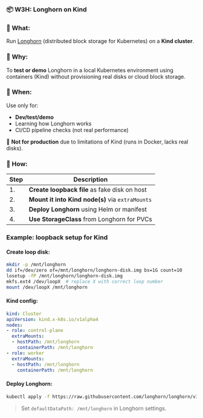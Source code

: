 ### 📦 W3H: **Longhorn on Kind**

### 🔹 What:
Run [Longhorn](https://longhorn.io) (distributed block storage for Kubernetes) on a **Kind cluster**.

### 🔹 Why:
To **test or demo** Longhorn in a local Kubernetes environment using containers (Kind) without provisioning real disks or cloud block storage.

### 🔹 When:
Use only for:

- **Dev/test/demo**
- Learning how Longhorn works
- CI/CD pipeline checks (not real performance)

🛑 **Not for production** due to limitations of Kind (runs in Docker, lacks real disks).

### 🔹 How:

|Step|Description|
|---|---|
|1.|**Create loopback file** as fake disk on host|
|2.|**Mount it into Kind node(s)** via `extraMounts`|
|3.|**Deploy Longhorn** using Helm or manifest|
|4.|**Use StorageClass** from Longhorn for PVCs|

### Example: loopback setup for Kind

#### Create loop disk:

```bash
mkdir -p /mnt/longhorn
dd if=/dev/zero of=/mnt/longhorn/longhorn-disk.img bs=1G count=10
losetup -fP /mnt/longhorn/longhorn-disk.img
mkfs.ext4 /dev/loopX  # replace X with correct loop number
mount /dev/loopX /mnt/longhorn
```

#### Kind config:

```yaml
kind: Cluster
apiVersion: kind.x-k8s.io/v1alpha4
nodes:
- role: control-plane
  extraMounts:
  - hostPath: /mnt/longhorn
    containerPath: /mnt/longhorn
- role: worker
  extraMounts:
  - hostPath: /mnt/longhorn
    containerPath: /mnt/longhorn
```

#### Deploy Longhorn:

```bash
kubectl apply -f https://raw.githubusercontent.com/longhorn/longhorn/v1.6.1/deploy/longhorn.yaml
```

> Set `defaultDataPath: /mnt/longhorn` in Longhorn settings.

